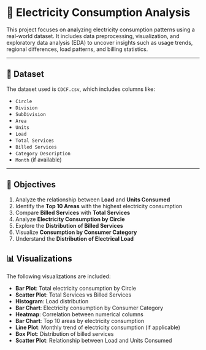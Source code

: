 # 🔌 Electricity Consumption Analysis

This project focuses on analyzing electricity consumption patterns using a real-world dataset. It includes data preprocessing, visualization, and exploratory data analysis (EDA) to uncover insights such as usage trends, regional differences, load patterns, and billing statistics.

---

## 📁 Dataset

The dataset used is `CDCF.csv`, which includes columns like:
- `Circle`
- `Division`
- `SubDivision`
- `Area`
- `Units`
- `Load`
- `Total Services`
- `Billed Services`
- `Category Description`
- `Month` (if available)

---

## 🎯 Objectives

1. Analyze the relationship between **Load** and **Units Consumed**
2. Identify the **Top 10 Areas** with the highest electricity consumption
3. Compare **Billed Services** with **Total Services**
4. Analyze **Electricity Consumption by Circle**
5. Explore the **Distribution of Billed Services**
6. Visualize **Consumption by Consumer Category**
7. Understand the **Distribution of Electrical Load**

## 📊 Visualizations

The following visualizations are included:

- **Bar Plot**: Total electricity consumption by Circle  
- **Scatter Plot**: Total Services vs Billed Services  
- **Histogram**: Load distribution  
- **Bar Chart**: Electricity consumption by Consumer Category  
- **Heatmap**: Correlation between numerical columns  
- **Bar Chart**: Top 10 areas by electricity consumption  
- **Line Plot**: Monthly trend of electricity consumption (if applicable)  
- **Box Plot**: Distribution of billed services  
- **Scatter Plot**: Relationship between Load and Units Consumed  

